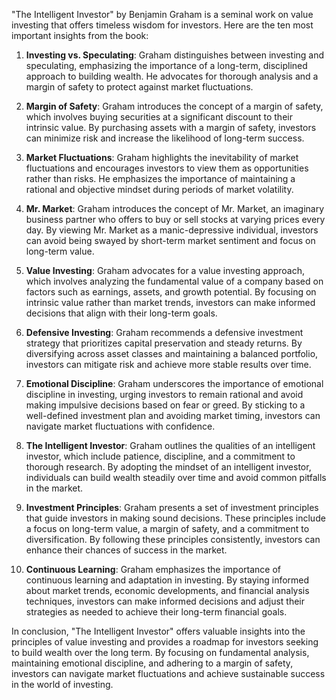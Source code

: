 "The Intelligent Investor" by Benjamin Graham is a seminal work on value investing that offers timeless wisdom for investors. Here are the ten most important insights from the book:

1. **Investing vs. Speculating**: Graham distinguishes between investing and speculating, emphasizing the importance of a long-term, disciplined approach to building wealth. He advocates for thorough analysis and a margin of safety to protect against market fluctuations.

2. **Margin of Safety**: Graham introduces the concept of a margin of safety, which involves buying securities at a significant discount to their intrinsic value. By purchasing assets with a margin of safety, investors can minimize risk and increase the likelihood of long-term success.

3. **Market Fluctuations**: Graham highlights the inevitability of market fluctuations and encourages investors to view them as opportunities rather than risks. He emphasizes the importance of maintaining a rational and objective mindset during periods of market volatility.

4. **Mr. Market**: Graham introduces the concept of Mr. Market, an imaginary business partner who offers to buy or sell stocks at varying prices every day. By viewing Mr. Market as a manic-depressive individual, investors can avoid being swayed by short-term market sentiment and focus on long-term value.

5. **Value Investing**: Graham advocates for a value investing approach, which involves analyzing the fundamental value of a company based on factors such as earnings, assets, and growth potential. By focusing on intrinsic value rather than market trends, investors can make informed decisions that align with their long-term goals.

6. **Defensive Investing**: Graham recommends a defensive investment strategy that prioritizes capital preservation and steady returns. By diversifying across asset classes and maintaining a balanced portfolio, investors can mitigate risk and achieve more stable results over time.

7. **Emotional Discipline**: Graham underscores the importance of emotional discipline in investing, urging investors to remain rational and avoid making impulsive decisions based on fear or greed. By sticking to a well-defined investment plan and avoiding market timing, investors can navigate market fluctuations with confidence.

8. **The Intelligent Investor**: Graham outlines the qualities of an intelligent investor, which include patience, discipline, and a commitment to thorough research. By adopting the mindset of an intelligent investor, individuals can build wealth steadily over time and avoid common pitfalls in the market.

9. **Investment Principles**: Graham presents a set of investment principles that guide investors in making sound decisions. These principles include a focus on long-term value, a margin of safety, and a commitment to diversification. By following these principles consistently, investors can enhance their chances of success in the market.

10. **Continuous Learning**: Graham emphasizes the importance of continuous learning and adaptation in investing. By staying informed about market trends, economic developments, and financial analysis techniques, investors can make informed decisions and adjust their strategies as needed to achieve their long-term financial goals.

In conclusion, "The Intelligent Investor" offers valuable insights into the principles of value investing and provides a roadmap for investors seeking to build wealth over the long term. By focusing on fundamental analysis, maintaining emotional discipline, and adhering to a margin of safety, investors can navigate market fluctuations and achieve sustainable success in the world of investing.